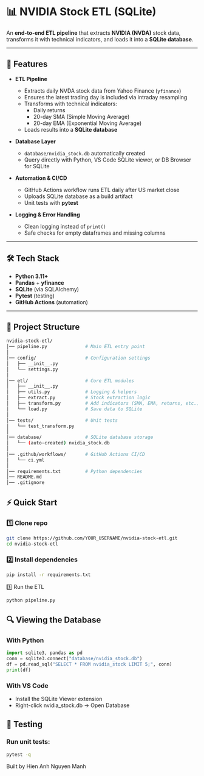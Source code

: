 # 📊 NVIDIA Stock ETL (SQLite)

An **end-to-end ETL pipeline** that extracts **NVIDIA (NVDA)** stock data, transforms it with technical indicators, and loads it into a **SQLite database**.

---

## 🚀 Features
- **ETL Pipeline**
  - Extracts daily NVDA stock data from Yahoo Finance (`yfinance`)
  - Ensures the latest trading day is included via intraday resampling
  - Transforms with technical indicators:
    - Daily returns
    - 20-day SMA (Simple Moving Average)
    - 20-day EMA (Exponential Moving Average)
  - Loads results into a **SQLite database**

- **Database Layer**
  - `database/nvidia_stock.db` automatically created
  - Query directly with Python, VS Code SQLite viewer, or DB Browser for SQLite

- **Automation & CI/CD**
  - GitHub Actions workflow runs ETL daily after US market close
  - Uploads SQLite database as a build artifact
  - Unit tests with **pytest**

- **Logging & Error Handling**
  - Clean logging instead of `print()`
  - Safe checks for empty dataframes and missing columns

---

## 🛠️ Tech Stack
- **Python 3.11+**
- **Pandas** + **yfinance**
- **SQLite** (via SQLAlchemy)
- **Pytest** (testing)
- **GitHub Actions** (automation)

---

## 📂 Project Structure
```bash
nvidia-stock-etl/
│── pipeline.py              # Main ETL entry point
│
│── config/                  # Configuration settings
│   ├── __init__.py
│   └── settings.py
│
│── etl/                     # Core ETL modules
│   ├── __init__.py
│   ├── utils.py             # Logging & helpers
│   ├── extract.py           # Stock extraction logic
│   ├── transform.py         # Add indicators (SMA, EMA, returns, etc.)
│   └── load.py              # Save data to SQLite
│
│── tests/                   # Unit tests
│   └── test_transform.py
│
│── database/                # SQLite database storage
│   └── (auto-created) nvidia_stock.db
│
│── .github/workflows/       # GitHub Actions CI/CD
│   └── ci.yml
│
│── requirements.txt         # Python dependencies
│── README.md
│── .gitignore
```


## ⚡ Quick Start

### 1️⃣ Clone repo
```bash
git clone https://github.com/YOUR_USERNAME/nvidia-stock-etl.git
cd nvidia-stock-etl
```

### 2️⃣ Install dependencies
```bash
pip install -r requirements.txt
```

3️⃣ Run the ETL
```bash
python pipeline.py
```

## 🔍 Viewing the Database
### With Python
```python
import sqlite3, pandas as pd
conn = sqlite3.connect("database/nvidia_stock.db")
df = pd.read_sql("SELECT * FROM nvidia_stock LIMIT 5;", conn)
print(df)
```

### With VS Code

- Install the SQLite Viewer extension
- Right-click nvidia_stock.db → Open Database

## 🧪 Testing

### Run unit tests:
```bash
pytest -q
```

Built by Hien Anh Nguyen Manh